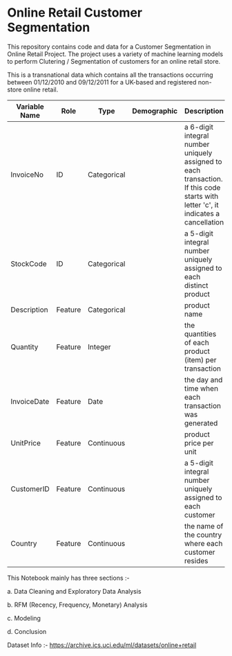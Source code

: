 
# Online Retail Customer Segmentation

This repository contains code and data for a Customer Segmentation in Online Retail Project. The project uses a variety of machine learning models to perform Clutering / Segmentation of customers for an online retail store.

This is a transnational data which contains all the transactions occurring between 01/12/2010 and 09/12/2011 for a UK-based and registered non-store online retail.

| Variable Name | Role | Type | Demographic | Description | Units |	Missing Values|
|---------------|------|------|-------------|-------------|-------|---------------|
|InvoiceNo|ID|Categorical| |a 6-digit integral number uniquely assigned to each transaction. If this code starts with letter 'c', it indicates a cancellation| |no|
|StockCode|ID|Categorical| |a 5-digit integral number uniquely assigned to each distinct product| |no|
|Description|Feature|Categorical| |product name| |1454|
|Quantity|Feature|Integer| |the quantities of each product (item) per transaction| |no|
|InvoiceDate|Feature|Date| |the day and time when each transaction was generated| |no|
|UnitPrice|Feature|Continuous| |product price per unit| sterling |no|
|CustomerID|Feature|Continuous| |a 5-digit integral number uniquely assigned to each customer| |135080|
|Country|Feature|Continuous| |the name of the country where each customer resides| |no|

This Notebook mainly has three sections :-

a. Data Cleaning and Exploratory Data Analysis

b. RFM (Recency, Frequency, Monetary) Analysis

c. Modeling

d. Conclusion

Dataset Info :- https://archive.ics.uci.edu/ml/datasets/online+retail
